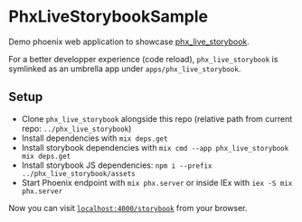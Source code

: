 # PhxLiveStorybookSample

Demo phoenix web application to showcase [phx_live_storybook](https://github.com/phenixdigital/phx_live_storybook/).

For a better developper experience (code reload), `phx_live_storybook` is symlinked as an umbrella app under `apps/phx_live_storybook`.

## Setup

- Clone `phx_live_storybook` alongside this repo (relative path from current repo: `../phx_live_storybook`)
- Install dependencies with `mix deps.get`
- Install storybook dependencies with `mix cmd --app phx_live_storybook mix deps.get`
- Install storybook JS dependencies: `npm i --prefix ../phx_live_storybook/assets`
- Start Phoenix endpoint with `mix phx.server` or inside IEx with `iex -S mix phx.server`

Now you can visit [`localhost:4000/storybook`](http://localhost:4000/storybook) from your browser.
